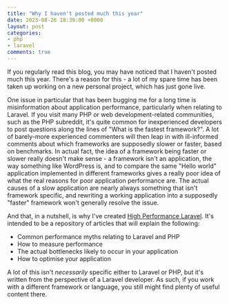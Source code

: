 ```yaml
---
title: "Why I haven't posted much this year"
date: 2023-08-26 18:39:00 +0000
layout: post
categories:
- php
- laravel
comments: true
---
```


If you regularly read this blog, you may have noticed that I haven't posted much this year. There's a reason for this - a lot of my spare time has been taken up working on a new personal project, which has just gone live.

One issue in particular that has been bugging me for a long time is misinformation about application performance, particularly when relating to Laravel. If you visit many PHP or web development-related communities, such as the PHP subreddit, it's quite common for inexperienced developers to post questions along the lines of "What is the fastest framework?". A lot of barely-more experienced commenters will then leap in with ill-informed comments about which frameworks are supposedly slower or faster, based on benchmarks. In actual fact, the idea of a framework being faster or slower really doesn't make sense - a framework isn't an application, the way something like WordPress is, and to compare the same "Hello world" application implemented in different frameworks gives a really poor idea of what the real reasons for poor application performance are. The actual causes of a slow application are nearly always something that isn't framework specific, and rewriting a working application into a supposedly "faster" framework won't generally resolve the issue.

And that, in a nutshell, is why I've created [High Performance Laravel](https://highperformancelaravel.com/). It's intended to be a repository of articles that will explain the following:

* Common performance myths relating to Laravel and PHP
* How to measure performance
* The actual bottlenecks likely to occur in your application
* How to optimise your application

A lot of this isn't *necessarily* specific either to Laravel or PHP, but it's written from the perspective of a Laravel developer. As such, if you work with a different framework or language, you still might find plenty of useful content there.
